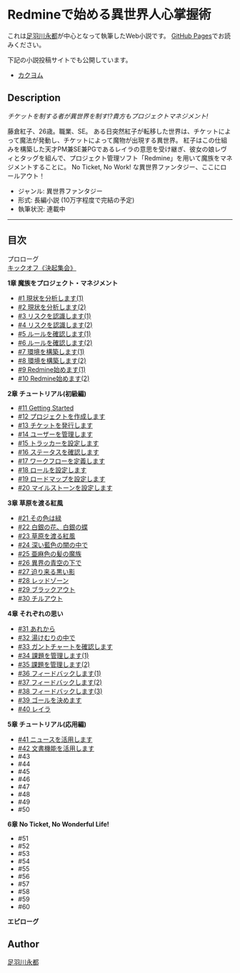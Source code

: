 Redmineで始める異世界人心掌握術
===============================

これは[足羽川永都](https://github.com/8amjp)が中心となって執筆したWeb小説です。
[GitHub Pages](https://8amjp.github.io/redmine-fantasy/)でお読みください。

下記の小説投稿サイトでも公開しています。

* [カクヨム](https://kakuyomu.jp/works/1177354054882403703)

## Description

*チケットを制する者が異世界を制す!?貴方もプロジェクトマネジメント!*

藤倉紅子、26歳。職業、SE。
ある日突然紅子が転移した世界は、チケットによって魔法が発動し、チケットによって魔物が出現する異世界。
紅子はこの仕組みを構築した天才PM兼SE兼PGであるレイラの意思を受け継ぎ、彼女の娘レヴィとタッグを組んで、プロジェクト管理ソフト「Redmine」を用いて魔族をマネジメントすることに。
No Ticket, No Work! な異世界ファンタジー、ここにロールアウト！

* ジャンル: 異世界ファンタジー
* 形式: 長編小説 (10万字程度で完結の予定)
* 執筆状況: 連載中

----

## 目次

プロローグ  
[キックオフ《決起集会》](./text/001.md)

**1章 魔族をプロジェクト・マネジメント**

* [#1 現状を分析します(1)](./text/002.md)
* [#2 現状を分析します(2)](./text/003.md)
* [#3 リスクを認識します(1)](./text/004.md)
* [#4 リスクを認識します(2)](./text/005.md)
* [#5 ルールを確認します(1)](./text/006.md)
* [#6 ルールを確認します(2)](./text/007.md)
* [#7 環境を構築します(1)](./text/008.md)
* [#8 環境を構築します(2)](./text/009.md)
* [#9 Redmine始めます(1)](./text/010.md)
* [#10 Redmine始めます(2)](./text/011.md)

**2章 チュートリアル(初級編)**

* [#11 Getting Started](./text/012.md)
* [#12 プロジェクトを作成します](./text/013.md)
* [#13 チケットを発行します](./text/014.md)
* [#14 ユーザーを管理します](./text/015.md)
* [#15 トラッカーを設定します](./text/016.md)
* [#16 ステータスを確認します](./text/017.md)
* [#17 ワークフローを定義します](./text/018.md)
* [#18 ロールを設定します](./text/019.md)
* [#19 ロードマップを設定します](./text/020.md)
* [#20 マイルストーンを設定します](./text/021.md)

**3章 草原を渡る紅風**

* [#21 その色は緑](./text/022.md)
* [#22 白銀の花、白銀の蝶](./text/023.md)
* [#23 草原を渡る紅風](./text/024.md)
* [#24 深い藍色の闇の中で](./text/025.md)
* [#25 亜麻色の髪の魔族](./text/026.md)
* [#26 異界の青空の下で](./text/027.md)
* [#27 迫り来る黒い影](./text/028.md)
* [#28 レッドゾーン](./text/029.md)
* [#29 ブラックアウト](./text/030.md)
* [#30 チルアウト](./text/031.md)

**4章 それぞれの思い**

* [#31 あれから](./text/032.md)
* [#32 湯けむりの中で](./text/033.md)
* [#33 ガントチャートを確認します](./text/034.md)
* [#34 課題を管理します(1)](./text/035.md)
* [#35 課題を管理します(2)](./text/036.md)
* [#36 フィードバックします(1)](./text/037.md)
* [#37 フィードバックします(2)](./text/038.md)
* [#38 フィードバックします(3)](./text/039.md)
* [#39 ゴールを決めます](./text/040.md)
* [#40 レイラ](./text/041.md)

**5章 チュートリアル(応用編)**

* [#41 ニュースを活用します](./text/042.md)
* [#42 文書機能を活用します](./text/043.md)
* #43
* #44
* #45
* #46
* #47
* #48
* #49
* #50

**6章 No Ticket, No Wonderful Life!**

* #51
* #52
* #53
* #54
* #55
* #56
* #57
* #58
* #59
* #60

**エピローグ**


## Author

[足羽川永都](https://github.com/8amjp)